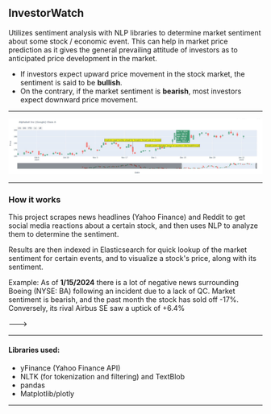 ## InvestorWatch


Utilizes sentiment analysis with NLP libraries to determine market sentiment about some stock / economic event. This can help in market price prediction as it gives the general prevailing attitude of investors as to anticipated price development in the market.
- If investors expect upward price movement in the stock market, the sentiment is said to be **bullish**.
- On the contrary, if the market sentiment is **bearish**, most investors expect downward price movement.

---

![](plot.jpg)

---


### How it works
This project scrapes news headlines (Yahoo Finance) and Reddit to get social media reactions about a certain stock, and then uses NLP to analyze them to determine the sentiment. 

Results are then indexed in Elasticsearch for quick lookup of the market sentiment for certain events, and to visualize a stock's price, along with its sentiment.

Example: As of __1/15/2024__ there is a lot of negative news surrounding Boeing (NYSE: BA) following an incident due to a lack of QC. Market sentiment is bearish, and the past month the stock has sold off -17%. Conversely, its rival Airbus SE saw a uptick of +6.4%

--->

---

#### Libraries used:
- yFinance (Yahoo Finance API) 
- NLTK (for tokenization and filtering) and TextBlob
- pandas
- Matplotlib/plotly
  
---

